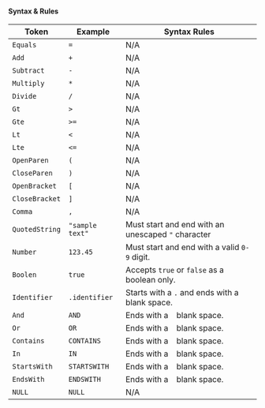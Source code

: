 #### Syntax & Rules

| Token          | Example         | Syntax Rules                                       |
|----------------|-----------------|----------------------------------------------------|
| `Equals`       | `=`             | N/A                                                |
| `Add`          | `+`             | N/A                                                |
| `Subtract`     | `-`             | N/A                                                |
| `Multiply`     | `*`             | N/A                                                |
| `Divide`       | `/`             | N/A                                                |
| `Gt`           | `>`             | N/A                                                |
| `Gte`          | `>=`            | N/A                                                |
| `Lt`           | `<`             | N/A                                                |
| `Lte`          | `<=`            | N/A                                                |
| `OpenParen`    | `(`             | N/A                                                |
| `CloseParen`   | `)`             | N/A                                                |
| `OpenBracket`  | `[`             | N/A                                                |
| `CloseBracket` | `]`             | N/A                                                |
| `Comma`        | `,`             | N/A                                                |
| `QuotedString` | `"sample text"` | Must start and end with an unescaped `"` character |
| `Number`       | `123.45`        | Must start and end with a valid `0-9` digit.       |
| `Boolen`       | `true`          | Accepts `true` or `false` as a boolean only.       |
| `Identifier`   | `.identifier`   | Starts with a `.` and ends with a ` ` blank space. |
| `And`          | `AND `          | Ends with a ` ` blank space.                       |
| `Or`           | `OR `           | Ends with a ` ` blank space.                       |
| `Contains`     | `CONTAINS `     | Ends with a ` ` blank space.                       |
| `In`           | `IN `           | Ends with a ` ` blank space.                       |
| `StartsWith`   | `STARTSWITH `   | Ends with a ` ` blank space.                       |
| `EndsWith`     | `ENDSWITH `     | Ends with a ` ` blank space.                       |
| `NULL`         | `NULL `         | N/A                                                |
